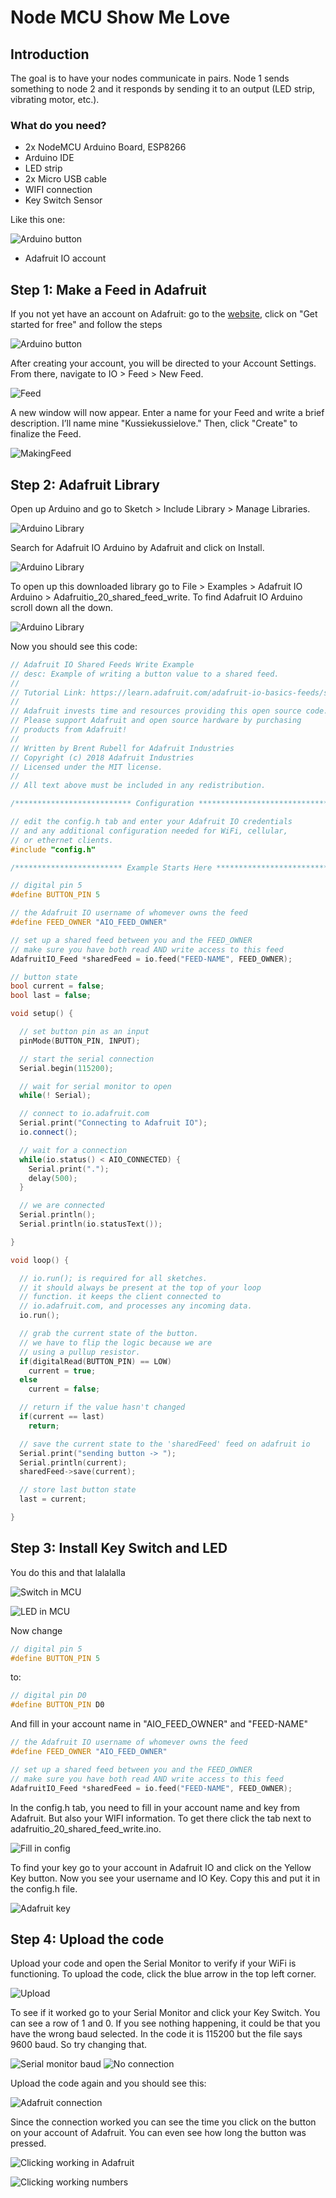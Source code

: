 # Node MCU Show Me Love

## Introduction
The goal is to have your nodes communicate in pairs. Node 1 sends something to node 2 and it responds by sending it to an output (LED strip, vibrating motor, etc.).

### What do you need?
* 2x NodeMCU Arduino Board, ESP8266
* Arduino IDE
* LED strip
* 2x Micro USB cable
* WIFI connection
* Key Switch Sensor

Like this one:

![Arduino button](image/arduino-button.jpg)

* Adafruit IO account

## Step 1: Make a Feed in Adafruit 
If you not yet have an account on Adafruit: go to the [website](https://io.adafruit.com/), click on "Get started for free" and follow the steps

![Arduino button](image/Account.jpg)

After creating your account, you will be directed to your Account Settings. From there, navigate to IO > Feed > New Feed.

![Feed](image/NewFeed.jpg)

A new window will now appear. Enter a name for your Feed and write a brief description. I’ll name mine "Kussiekussielove." Then, click "Create" to finalize the Feed.

![MakingFeed](image/MakingFeed.jpg)

## Step 2: Adafruit Library
Open up Arduino and go to Sketch > Include Library > Manage Libraries. 

![Arduino Library](image/library.jpg)

Search for Adafruit IO Arduino by Adafruit and click on Install.

![Arduino Library](image/AdafruitIO.jpg)

To open up this downloaded library go to File > Examples > Adafruit IO Arduino > Adafruitio_20_shared_feed_write. To find Adafruit IO Arduino scroll down all the down. 

![Arduino Library](image/ExamplesAdafruit.jpg)

Now you should see this code:

``` cpp
// Adafruit IO Shared Feeds Write Example
// desc: Example of writing a button value to a shared feed.
//
// Tutorial Link: https://learn.adafruit.com/adafruit-io-basics-feeds/sharing-a-feed
//
// Adafruit invests time and resources providing this open source code.
// Please support Adafruit and open source hardware by purchasing
// products from Adafruit!
//
// Written by Brent Rubell for Adafruit Industries
// Copyright (c) 2018 Adafruit Industries
// Licensed under the MIT license.
//
// All text above must be included in any redistribution.

/************************** Configuration ***********************************/

// edit the config.h tab and enter your Adafruit IO credentials
// and any additional configuration needed for WiFi, cellular,
// or ethernet clients.
#include "config.h"

/************************ Example Starts Here *******************************/

// digital pin 5
#define BUTTON_PIN 5

// the Adafruit IO username of whomever owns the feed
#define FEED_OWNER "AIO_FEED_OWNER"

// set up a shared feed between you and the FEED_OWNER 
// make sure you have both read AND write access to this feed
AdafruitIO_Feed *sharedFeed = io.feed("FEED-NAME", FEED_OWNER);

// button state
bool current = false;
bool last = false;

void setup() {

  // set button pin as an input
  pinMode(BUTTON_PIN, INPUT);

  // start the serial connection
  Serial.begin(115200);

  // wait for serial monitor to open
  while(! Serial);

  // connect to io.adafruit.com
  Serial.print("Connecting to Adafruit IO");
  io.connect();

  // wait for a connection
  while(io.status() < AIO_CONNECTED) {
    Serial.print(".");
    delay(500);
  }

  // we are connected
  Serial.println();
  Serial.println(io.statusText());

}

void loop() {

  // io.run(); is required for all sketches.
  // it should always be present at the top of your loop
  // function. it keeps the client connected to
  // io.adafruit.com, and processes any incoming data.
  io.run();

  // grab the current state of the button.
  // we have to flip the logic because we are
  // using a pullup resistor.
  if(digitalRead(BUTTON_PIN) == LOW)
    current = true;
  else
    current = false;

  // return if the value hasn't changed
  if(current == last)
    return;

  // save the current state to the 'sharedFeed' feed on adafruit io
  Serial.print("sending button -> ");
  Serial.println(current);
  sharedFeed->save(current);

  // store last button state
  last = current;

}
```
## Step 3: Install Key Switch and LED
You do this and that lalalalla

![Switch in MCU](image/.jpg)

![LED in MCU](image/.jpg)

Now change 

``` cpp
// digital pin 5
#define BUTTON_PIN 5
```

to:

``` cpp
// digital pin D0
#define BUTTON_PIN D0
```
And fill in your account name in "AIO_FEED_OWNER" and "FEED-NAME" 

``` cpp
// the Adafruit IO username of whomever owns the feed
#define FEED_OWNER "AIO_FEED_OWNER"

// set up a shared feed between you and the FEED_OWNER 
// make sure you have both read AND write access to this feed
AdafruitIO_Feed *sharedFeed = io.feed("FEED-NAME", FEED_OWNER);
```

In the config.h tab, you need to fill in your account name and key from Adafruit. But also your WIFI information. To get there click the tab next to adafruitio_20_shared_feed_write.ino.  

![Fill in config](image/Fill-In.jpg)

To find your key go to your account in Adafruit IO and click on the Yellow Key button. Now you see your username and IO Key. Copy this and put it in the config.h file.

![Adafruit key](image/Key.jpg)


## Step 4: Upload the code
Upload your code and open the Serial Monitor to verify if your WiFi is functioning. To upload the code, click the blue arrow in the top left corner. 

![Upload](image/Upload.jpg)

To see if it worked go to your Serial Monitor and click your Key Switch. You can see a row of 1 and 0. If you see nothing happening, it could be that you have the wrong baud selected. In the code it is 115200 but the file says 9600 baud. So try changing that.

![Serial monitor baud](image/Serial-Monitor.jpg)
![No connection](image/NoConnect.jpg)

Upload the code again and you should see this:

![Adafruit connection](image/AdafruitConnection.jpg)


Since the connection worked you can see the time you click on the button on your account of Adafruit. You can even see how long the button was pressed.

![Clicking working in Adafruit](image/AdafruitWorking.jpg)

![Clicking working numbers](image/Click.jpg)



